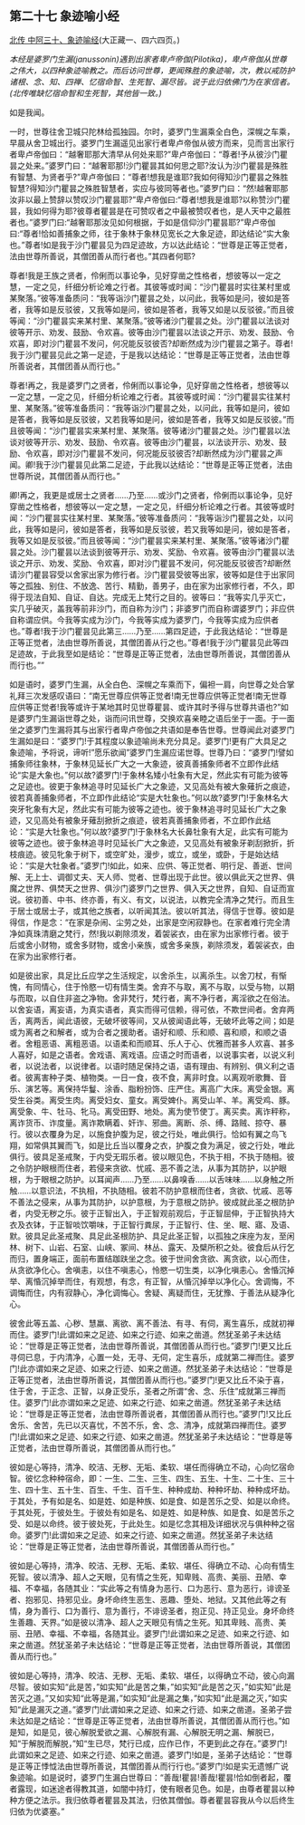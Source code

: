 ## 第二十七 象迹喻小经

[北传 中阿三十、象迹喻经](https://github.com/gwsice/buddhism/blob/master/%E6%97%A9%E6%9C%9F/%E4%B8%AD%E9%98%BF%E5%90%AB%E7%BB%8F/07.md#xiang-ji-yu-jing)(大正藏一、四六四页。)

*本经是婆罗门生漏(janussonin)遇到出家者卑卢帝伽(Pilotika)，卑卢帝伽从世尊之伟大，以四种象迹喻教之。而后访问世尊，更闻殊胜的象迹喻，次，教以戒防护诸根、念、知、四禅、忆宿命智、生死智、漏尽皆。说于此归依佛门为在家信者。(北传唯缺忆宿命智和生死智，其他皆一致。)*

如是我闻。

一时，世尊往舍卫城只陀林给孤独园。尔时，婆罗门生漏乘全白色，深幌之车乘，早晨从舍卫城出行。婆罗门生漏遥见出家行者卑卢帝伽从彼方而来，见而言出家行者卑卢帝伽曰：“越奢耶那大清早从何处来耶?”卑卢帝伽曰：“尊者!予从彼沙门瞿昙之处来。”婆罗门曰：“越奢耶那!沙门瞿昙其如何思之耶?汝认为沙门瞿昙是殊胜有智慧、为贤者乎?”卑卢帝伽曰：“尊者!想我是谁耶?我如何得知沙门瞿昙之殊胜智慧?得知沙门瞿昙之殊胜智慧者，实应与彼同等者也。”婆罗门曰：“然!越奢耶那汝非以最上赞辞以赞叹沙门瞿昙耶?”卑卢帝伽曰:“尊者!想我是谁耶?以称赞沙门瞿昙，我如何得为耶?彼尊者瞿昙是在可赞叹者之中最被赞叹者也，是人天中之最胜者也。”婆罗门曰:“越奢耶那汝见如何根据，于如是信仰沙门瞿昙耶?”卑卢帝伽曰:“尊者!恰如善捕象之师，往于象林于象林见宽长之大象足迹，即达结论“实大象也。”尊者!如是我于沙门瞿昙见为四足迹故，方以达此结论：“世尊是正等正觉者，法由世尊所善说，其僧团善从而行者也。”其四者何耶?

尊者!我是王族之贤者，伶俐而以事论争，见好穿凿之性格者，想彼等以一定之慧，一定之见，纤细分析论难之行者。其彼等或时闻：“沙门瞿昙时实往某村里或某聚落。”彼等准备质问：“我等诣沙门瞿昙之处，以问此，我等如是问，彼如是答者，我等如是反驳彼，又我等如是问，彼如是答者，我等又如是以反驳彼。”而且彼等闻：“沙门瞿昙实来某村里、某聚落。”彼等诸沙门瞿昙之处。沙门瞿昙以法谈对彼等开示、劝发、鼓励、令欢喜。彼等由沙门瞿昙以法谈之开示、劝发、鼓励、令欢喜，即对沙门瞿昙不发问，何况能反驳彼否?却断然成为沙门瞿昙之第子。尊者!我于沙门瞿昙见此之第一足迹，于是我以达结论：“世尊是正等正觉者，法由世尊所善说者，其僧团善从而行也。”

尊者!再之，我是婆罗门之贤者，伶俐而以事论争，见好穿凿之性格者，想彼等以一定之慧，一定之见，纤细分析论难之行者。其彼等或时闻：“沙门瞿昙实往某村里、某聚落。”彼等准备质问：“我等诣沙门瞿昙之处，以问此，我等如是问，彼如是答者，我等如是反驳彼，又若我等如是问，彼如是答者，我等又如是反驳彼。”而且彼等闻：“沙门瞿昙实来某村里、某聚落。彼等诸沙门瞿昙之处。沙门瞿昙以法谈对彼等开示、劝发、鼓励、令欢喜。彼等由沙门瞿昙，以法谈开示、劝发、鼓励、令欢喜，即对沙门瞿昙不发问，何况能反驳彼否?却断然成为沙门瞿昙之声闻。卿!我于沙门瞿昙见此第二足迹，于此我以达结论：“世尊是正等正觉者，法由世尊所说，其僧团善从而行也。”

卿!再之，我更是或居士之贤者……乃至……或沙门之贤者，伶俐而以事论争，见好穿凿之性格者，想彼等以一定之慧，一定之见，纤细分析论难之行者。其彼等或时闻：“沙门瞿昙实往某村里、某聚落。”彼等准备质问：“我等诣沙门瞿昙之处，以问此，我等如是问，彼如是答者，我等如是反驳彼，若又我等如是问，彼如是答者，我等又如是反驳彼。”而且彼等闻：“沙门瞿昙实来某村里、某聚落。”彼等诸沙门瞿昙之处。沙门瞿昙以法谈到彼等开示、劝发、奖励、令欢喜。彼等由沙门瞿昙以法谈之开示、劝发、奖励、令欢喜，即对沙门瞿昙不发问，何况能反驳彼否?却断然请沙门瞿昙容受以舍家出家为修行者。沙门瞿昙受彼等出家，彼等如是住于出家同等之孤独、别住、不放逸、苦行、精勤，善男子，由在家为出家修行者，不久，即得于现法自知、自证、自达。完成无上梵行之目的。彼等曰：“我等实几乎灭亡，实几乎破灭，盖我等前非沙门，而自称为沙门；非婆罗门而自称谓婆罗门；非应供自称谓应供。今我等实成为沙门，今我等实成为婆罗门，今我等实成为应供者也。”尊者!我于沙门瞿昙见此第三……乃至……第四足迹，于此我达结论：“世尊是正等正觉者，法由世尊所善说，其僧团善从行之也。”尊者!我于沙门瞿昙见此等四足迹故，于此我至如是结论：“世尊是正等正觉者，法由世尊所善说，其僧团善从而行也。””

如是语时，婆罗门生漏，从全白色、深幌之车乘而下，偏袒一肩，向世尊之处合掌礼拜三次发感叹语曰：“南无世尊应供等正觉者!南无世尊应供等正觉者!南无世尊应供等正觉者!我等或许于某地其时见世尊瞿昙、或许其时予得与世尊共语也?”如是婆罗门生漏诣世尊之处，诣而问讯世尊，交换欢喜亲睦之语后坐于一面。于一面坐之婆罗门生漏将其与出家行者卑卢帝伽之共语如是奉告世尊。世尊闻此对婆罗门生漏如是曰：“婆罗门!于其程度以象迹喻尚未充分具足。婆罗门!更有广大具足之象迹喻，予将说，谛听!”愿乐欲闻”婆罗门生漏应诺世尊。世尊乃曰：“婆罗门!譬如捕象师往象林，于象林见延长广大之一大象迹，彼真善捕象师者不立即作此结论“实是大象也。”何以故?婆罗门!于象林名矮小牡象有大足，然此实有可能为彼等之足迹也。彼更于象林追寻时见延长广大之象迹，又见高处有被大象薙折之痕迹，彼若真善捕象师者，不立即作此结论“实是大牡象也。”何以故?婆罗门!于象林名大突牙牝象有大足，然此实有可能为彼等之迹也。彼于象林追寻时见延长广大之象迹，又见高处有被象牙薙刮掀折之痕迹，彼若真善捕象师者，不立即作此结论：“实是大牡象也。”何以故?婆罗门!于象林名大长鼻牡象有大足，此实有可能为彼等之迹也。彼于象林追寻时见延长广大之象迹，又见高处有被象牙剃刮掀折，折枝痕迹。彼见牝象于树下，或空旷处，漫步，或立，或坐，或卧，于是始达结论：“实是大牡象者。”婆罗门!如此，如来、应供、等正觉者、明行足、善逝、世间解、无上士、调御丈夫、天人师、觉者、世尊出现于此世。彼以俱此天之世界、俱魔之世界、俱焚天之世界、俱沙门婆罗门之世界、俱入天之世界，自知、自证而宣说。彼初善、中书、终亦善，有义、有文，以说法，以教完全清净之梵行。而且生于居士或居士子，或其他之族者，以听闻其法。彼以听其法，得信于世尊。彼如是得信，作是念：“在家是杂闹、尘劳之处，出家是空闲寂静也。在家者难行完全清净如真珠清磨之梵行，然!我以剃除须发，着袈裟衣，由在家为出家修行者。彼于后或舍小财物，或舍多财物，或舍小亲族，或舍多亲族，剃除须发，着袈裟衣，由在家为出家修行者。 

如是彼出家，具足比丘应学之生活规定，以舍杀生，以离杀生。以舍刀杖，有惭愧，有同情心，住于怜愍一切有情生类。舍弃不与取，离不与取，以受与物，以期与而取，以自住非盗之净物。舍非梵行，梵行者，离不净行者，离淫欲之在俗法。以舍妄语，离妄语，为真实语者，真实而得可信赖，得可依，不欺世间者。舍弃两舌，离两舌，闻此语彼，无破坏彼等间，又从彼闻语此等，无破坏此等之间；如是或为离者之和解者，或为合者之援助者。语好和顺、乐和顺、喜和顺，和顺之语者。舍粗恶语、离粗恶语。以语柔和而顺耳、乐人于心、优雅而甚多人欢喜、甚多人喜好，如是之语者。舍戏语、离戏语。应语之时而语者，以说事实者，以说义利者，以说法者，以说律者。以语时随足保持之语，语有理由、有辨别、俱义利之语者。彼离害种子类、植物类。一日一食，夜不食，离非时食。以离观听歌舞、音乐、演艺等。离保持华鬘、涂香、脂粉扮饰、庄严住。离高广大床。离受金银。离受生谷类。离受生肉。离受妇女、童女。离受婢仆。离受山羊、羊。离受鸡、豚。离受象、牛、牡马、牝马。离受田野、地处。离为使节使丁。离买卖。离诈秤称，离诈货币、诈度量。离诈欺瞒着、奸诈、邪曲。离断、杀、缚、路贼、掠夺、暴行。彼以衣覆身为足，以施食护腹为足，彼之行处，唯此俱行。恰如有翼之鸟飞翔，如常俱其翼而飞，如是比丘当以覆身之衣，护腹之食为满足，彼之行处，唯此俱行。彼具足圣戒聚，于内受无瑕乐者。彼以眼见色，不执于相，不执于随相。彼之令防护眼根而住者，若侵来贪欲、忧戚、恶不善之法，从事为其防护，以护眼根，为于眼根之防护。以耳闻声……乃至……以鼻嗅香……以舌味味……以身触之所触……以意识法，不执相，不执随相。彼若不防护意根而住者，贪欲、忧戚、恶等不善法之侵来，从事为其防护，以护意根，为于意根之防护。彼成就此圣之根防护者，内受无秽之乐。彼于正智出入，于正智观前观后，于正智屈伸，于正智执持大衣及衣钵，于正智啖饮嚼味，于正智行粪尿，于正智行、住、坐、眠、寤、及语、默。彼具足此圣戒聚、具足此圣根防护、具足此圣正智，以孤独之床座为友，至闲林、树下、山岩、石室、山峡、冢间、林丛、露天、及檗所积之处。彼食后从行乞而归，置身端正，面前布置结跏趺坐之念。彼于世间舍贪欲、离贪欲，以心而住，从贪欲净化心。舍嗔恚，以住不嗔恚心，怜愍一切生类，以净化嗔恚心。舍惛沉掉举、离惛沉掉举而住，有观想，有念，有正智，从惛沉掉举以净化心。舍调悔，不调悔而住，内有寂静心，净化调悔心。舍疑、离疑而住，无犹豫、于善法从疑净化心。 

彼舍此等五盖、心秽、慧羸、离欲、离不善法、有寻、有伺，离生喜乐，成就初禅而住。婆罗门!此谓如来之足迹、如来之行迹、如来之凿道。然犹圣弟子未达结论：“世尊是正等正觉者，法由世尊所善说，其僧团善从而行也。”婆罗门!更又比丘寻伺已息，于内清净，心置一处，无寻、无伺，定生喜乐，成就第二禅而住。婆罗门!此亦谓如来之足迹、如来之行迹、如来之凿道。然犹圣弟子未达结论：“世尊是正等正觉者，法由世尊所善说，其僧团善从而行也。”婆罗门!更又比丘不染于喜，住于舍，于正念、正智，以身正受乐，圣者之所谓“舍、念、乐住”成就第三禅而住。婆罗门!此亦谓如来之足迹、如来之行迹、如来之凿道。然犹圣弟子未达结论：“世尊是正等正觉者，法由世尊所善说者，其僧团善从而行也。”婆罗门!又比丘舍乐、舍苦，先已以灭喜忧，不苦不乐，舍、念、清净，成就第四禅而住。婆罗门!此谓如来之足迹、如来之行迹、如来之凿道。然犹圣弟子未达结论：“世尊是等正觉者，法由世尊所善说，其僧团善从而行也。”

彼如是心等持，清净、皎洁、无秽、无垢、柔软、堪任而得确立不动，心向忆宿命智。彼忆念种种宿命，即：一生、二生、三生、四生、五生、十生、二十生、三十生、四十生、五十生、百生、千生、百千生、种种成劫、种种坏劫、种种成坏劫。于其处，予有如是名、如是姓、如是种族、如是食、如是苦乐之受、如是以命终。于其处死，于彼处生。于彼处有如是名、如是姓、如是种族、如是食、如是苦乐之受、如是以命终。彼于彼处死，于此处生。如是忆念其相及详细状况与俱种种之宿命。婆罗门!此谓如来之足迹、如来之行迹、如来之凿道。然犹圣弟子未达结论：“世尊是正等正觉者，法由世尊所善说，其僧团善从而行也。” 

彼如是心等持，清净、皎洁、无秽、无垢、柔软、堪任、得确立不动、心向有情生死智。彼以清净、超人之天眼，见有情之生死，知卑贱、高贵、美丽、丑陋、幸福、不幸福，各随其业：“实此等之有情身为恶行、口为恶行、意为恶行，诽谤圣者、抱邪见、持邪见业。身坏命终生恶生、恶趣、堕处、地狱。又其他此等之有情，身为善行、口为善行、意为善行，不诽谤圣者，抱正见、持正见业。身坏命终生善趣、天界。”如是彼以清净、超人之天眼见有情之生死。知其卑贱、高贵、美丽、丑陋、幸福、不幸福，各随其业。婆罗门!此谓如来之足迹、如来之行迹、如来之凿道。然犹圣弟子未达结论：“世尊是正等正觉者，法由世尊所善说，其僧团善从而行也。”

彼如是心等持，清净、皎洁、无秽、无垢、柔软、堪任，以得确立不动，彼心向漏尽智。彼如实知“此是苦，”如实知“此是苦之集，”如实知“此是苦之灭，”如实知“此是苦灭之道。”又如实知“此等是漏，”如实知“此是漏之集，”如实知“此是漏之灭，”如实知“此是漏灭之道。”婆罗门!此谓如来之足迹、如来之行迹、如来之凿道。圣弟子尝未达如是之结论：“世尊是正等正觉者，法由世尊所善说，其僧团善从而行也。”如是知，如是见，彼心解脱爱欲之漏、心解脱有漏、心解脱无明之漏、解脱已，知“于解脱而解脱，”知“生已尽，梵行已成，应作已作，不更到此之存在。”婆罗门!此谓如来之足迹、如来之行迹、如来之凿道。婆罗门!如是，圣弟子达结论：“世尊是正等正悸怴法由世尊所善说，其僧团善从而行行也。”婆罗门!如是实无遗憾广说象迹喻。如是说时，婆罗门生漏白世尊曰：“善哉!瞿昙!善哉!瞿昙!恰如倒者起，覆者露现，如迷途者得教其道，如闇中持灯，使有眼者见色。如是，由尊者瞿昙以种种方便之法示。我归依尊者瞿昙及其法，归依其僧伽。尊者瞿昙容我从今以后终生归依为优婆塞。”
